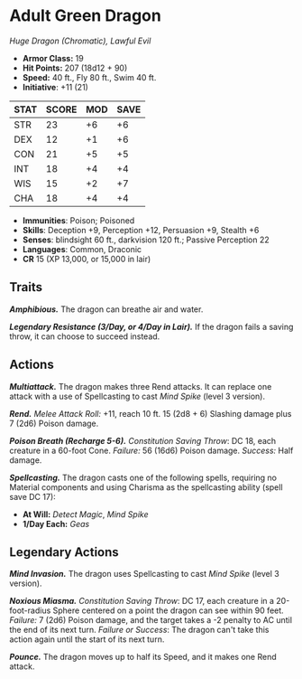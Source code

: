 # Adult Green Dragon

*Huge Dragon (Chromatic), Lawful Evil*

- **Armor Class:** 19
- **Hit Points:** 207 (18d12 + 90)
- **Speed:** 40 ft., Fly 80 ft., Swim 40 ft.
- **Initiative**: +11 (21)

|STAT|SCORE|MOD|SAVE|
| --- | --- | --- | ---- |
| STR | 23 | +6 | +6 |
| DEX | 12 | +1 | +6 |
| CON | 21 | +5 | +5 |
| INT | 18 | +4 | +4 |
| WIS | 15 | +2 | +7 |
| CHA | 18 | +4 | +4 |

- **Immunities**: Poison; Poisoned
- **Skills**: Deception +9, Perception +12, Persuasion +9, Stealth +6
- **Senses**: blindsight 60 ft., darkvision 120 ft.; Passive Perception 22
- **Languages**: Common, Draconic
- **CR** 15 (XP 13,000, or 15,000 in lair)

## Traits

***Amphibious.*** The dragon can breathe air and water.

***Legendary Resistance (3/Day, or 4/Day in Lair).*** If the dragon fails a saving throw, it can choose to succeed instead.


## Actions

***Multiattack.*** The dragon makes three Rend attacks. It can replace one attack with a use of Spellcasting to cast *Mind Spike* (level 3 version).

***Rend.*** *Melee Attack Roll:* +11, reach 10 ft. 15 (2d8 + 6) Slashing damage plus 7 (2d6) Poison damage.

***Poison Breath (Recharge 5-6).*** *Constitution Saving Throw*: DC 18, each creature in a 60-foot Cone. *Failure:*  56 (16d6) Poison damage. *Success:*  Half damage.

***Spellcasting.*** The dragon casts one of the following spells, requiring no Material components and using Charisma as the spellcasting ability (spell save DC 17):

- **At Will:** *Detect Magic*, *Mind Spike*
- **1/Day Each:** *Geas*

## Legendary Actions

***Mind Invasion.*** The dragon uses Spellcasting to cast *Mind Spike* (level 3 version).

***Noxious Miasma.*** *Constitution Saving Throw*: DC 17, each creature in a 20-foot-radius Sphere centered on a point the dragon can see within 90 feet. *Failure:*  7 (2d6) Poison damage, and the target takes a -2 penalty to AC until the end of its next turn. *Failure or Success*:  The dragon can't take this action again until the start of its next turn.

***Pounce.*** The dragon moves up to half its Speed, and it makes one Rend attack.

